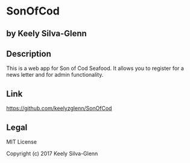 # SonOfCod
  ## by Keely Silva-Glenn


  ## Description

  This is a web app for Son of Cod Seafood. It allows you to register for a news letter and for admin functionality.

  ## Link
https://github.com/keelyzglenn/SonOfCod

  ## Legal
  MIT License

  Copyright (c) 2017 Keely Silva-Glenn
